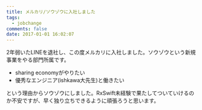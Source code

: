 ```yaml
---
title: メルカリ/ソウゾウに入社しました
tags:
  - jobchange
comments: false
date: 2017-01-01 16:02:07
---
```



2年弱いたLINEを退社し、この度メルカリに入社しました。ソウゾウという新規事業をやる部門所属です。

<!--more-->

- sharing economyがやりたい
- 優秀なエンジニア(ishkawa大先生)と働きたい

という理由からソウゾウにしました。RxSwift未経験で果たしてついていけるのか不安ですが、早く独り立ちできるように頑張ろうと思います。
